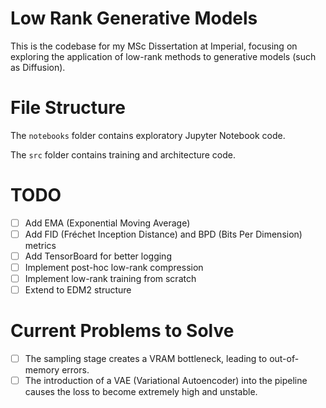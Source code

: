 # Low Rank Generative Models

This is the codebase for my MSc Dissertation at Imperial, focusing on exploring the application of low-rank methods to generative models (such as Diffusion).

# File Structure

The `notebooks` folder contains exploratory Jupyter Notebook code.

The `src` folder contains training and architecture code.

# TODO
- [ ] Add EMA (Exponential Moving Average)
- [ ] Add FID (Fréchet Inception Distance) and BPD (Bits Per Dimension) metrics
- [ ] Add TensorBoard for better logging
- [ ] Implement post-hoc low-rank compression
- [ ] Implement low-rank training from scratch
- [ ] Extend to EDM2 structure

# Current Problems to Solve
- [ ] The sampling stage creates a VRAM bottleneck, leading to out-of-memory errors.
- [ ] The introduction of a VAE (Variational Autoencoder) into the pipeline causes the loss to become extremely high and unstable.
